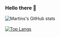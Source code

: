 ### Hello there 👋
![Martins's GitHub stats](https://github-readme-stats.vercel.app/api?username=martinericksonn&count_private=true&show_icons=true)
<br><br>
[![Top Langs](https://github-readme-stats.vercel.app/api/top-langs/?username=martinericksonn&layout=compact&langs_count=8)](https://github.com/martinericksonn/github-readme-stats)

<!--
**martinericksonn/martinericksonn** is a ✨ _special_ ✨ repository because its `README.md` (this file) appears on your GitHub profile.

Here are some ideas to get you started:

- 🔭 I’m currently working on ...
- 🌱 I’m currently learning ...
- 👯 I’m looking to collaborate on ...
- 🤔 I’m looking for help with ...
- 💬 Ask me about ...
- 📫 How to reach me: ...
- 😄 Pronouns: ...
- ⚡ Fun fact: ...
[![Top Langs](https://github-readme-stats.vercel.app/api/top-langs/?username=martinericksonn&layout=compact&exclude_repo=Intelligent-Systems---Geneteic-Algorithm)](https://github.com/martinericksonn/github-readme-stats)
-->
